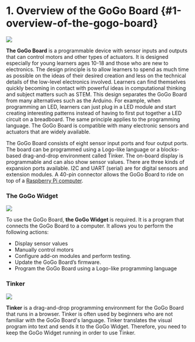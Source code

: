 # 1. Overview of the GoGo Board {#1-overview-of-the-gogo-board}

![](https://lh5.googleusercontent.com/17tsV9kfvhpPcAZYZ_wOjowRKrjiFHYJkLYbz5q8XhHpOLyCaOSUJTkyBfY7Jux8MWOk1wCI1MklfAnxjKHtrtGyqcBm5m8SFYZRWERY7vHG1WxAGzPYy90QgFRjqszl3tPWWqSa)

**The GoGo Board** is a programmable device with sensor inputs and outputs that can control motors and other types of actuators. It is designed especially for young learners ages 10-18 and those who are new to electronics. The design principle is to allow learners to spend as much time as possible on the ideas of their desired creation and less on the technical details of the low-level electronics involved. Learners can find themselves quickly becoming in contact with powerful ideas in computational thinking and subject matters such as STEM. This design separates the GoGo Board from many alternatives such as the Arduino. For example, when programming an LED, learners can just plug in a LED module and start creating interesting patterns instead of having to first put together a LED circuit on a breadboard. The same principle applies to the programming language. The GoGo Board is compatible with many electronic sensors and actuators that are widely available.

The GoGo Board consists of eight sensor input ports and four output ports. The board can be programmed using a Logo-like language or a blocks-based drag-and-drop environment called Tinker. The on-board display is programmable and can also show sensor values. There are three kinds of expansion ports available. I2C and UART \(serial\) are for digital sensors and extension modules. A 40-pin connector allows the GoGo Board to ride on top of a [Raspberry Pi computer](https://www.raspberrypi.org/).

### The GoGo Widget

![](https://lh4.googleusercontent.com/Mxys-VQMLJqW6mBLcSebEakfLMHW002dg4DMhHJZ5xW_sSUbpOYpeFMp2caEWUuWPB6DkIQ-Npwx195sJOk_di0SAMXh6LhkTpureebBtgsZetDWBK6pKgxkWJuz-twfmKaIN6kJ)

To use the GoGo Board, **the GoGo Widget** is required. It is a program that connects the GoGo Board to a computer. It allows you to perform the following actions:

* Display sensor values
* Manually control motors
* Configure add-on modules and perform testing.
* Update the GoGo Board’s firmware.
* Program the GoGo Board using a Logo-like programming language

### Tinker

![](https://lh4.googleusercontent.com/yvlV67xNU8ij-9H5N4pclZCeRfDzY_XQp7WfH3eTBNxatXTWl0dZCDhfaq9YLa5TGGxptiPwG0fvgoZWyJGVToBAXTkvnr7v_RyRyjloVuFx53IfD9iqOwhfTHXBGsvy9-_6Zvb8)

**Tinker** is a drag-and-drop programming environment for the GoGo Board that runs in a browser. Tinker is often used by beginners who are not familiar with the GoGo Board's language. Tinker translates the visual program into text and sends it to the GoGo Widget. Therefore, you need to keep the GoGo Widget running in order to use Tinker.

